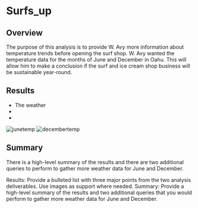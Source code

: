 # Surfs_up

## Overview
The purpose of this analysis is to provide W. Avy more information about temperature trends before opening the surf shop. W. Avy wanted the temperature data for the months of June and December in Oahu. This will allow him to make a conclusion if the surf and ice cream shop business will be sustainable year-round.

## Results
* The weather 
* 
* 

![junetemp](https://user-images.githubusercontent.com/49353083/115093533-a56e4280-9ee8-11eb-9794-27953d97d0ef.png)
![decembertemp](https://user-images.githubusercontent.com/49353083/115093535-a99a6000-9ee8-11eb-8e30-ed0b189f632a.png)


## Summary
There is a high-level summary of the results and there are two additional queries to perform to gather more weather data for June and December.


Results: Provide a bulleted list with three major points from the two analysis deliverables. Use images as support where needed.
Summary: Provide a high-level summary of the results and two additional queries that you would perform to gather more weather data for June and December.
